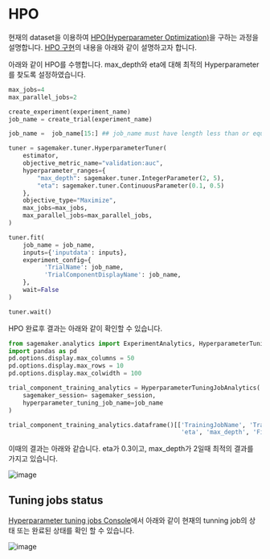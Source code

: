 # HPO

현재의 dataset을 이용하여 [HPO(Hyperparameter Optimization)](https://github.com/kyopark2014/ML-Algorithms/blob/main/hyperparameter-optimization.md)을 구하는 과정을 설명합니다. [HPO 구현](https://github.com/kyopark2014/aws-sagemaker/blob/main/training-basic/training-experiment-HPO.ipynb)의 내용을 아래와 같이 설명하고자 합니다.

아래와 같이 HPO를 수행합니다. max_depth와 eta에 대해 최적의 Hyperparameter를 찾도록 설정하였습니다. 

```python
max_jobs=4    
max_parallel_jobs=2  

create_experiment(experiment_name)
job_name = create_trial(experiment_name)

job_name =  job_name[15:] ## job_name must have length less than or equal to 32 for HPO

tuner = sagemaker.tuner.HyperparameterTuner(
    estimator,
    objective_metric_name="validation:auc",
    hyperparameter_ranges={
        "max_depth": sagemaker.tuner.IntegerParameter(2, 5),
        "eta": sagemaker.tuner.ContinuousParameter(0.1, 0.5)
    },
    objective_type="Maximize",
    max_jobs=max_jobs,   
    max_parallel_jobs=max_parallel_jobs,   
)

tuner.fit(
    job_name = job_name,
    inputs={'inputdata': inputs},
    experiment_config={
          'TrialName': job_name,
          'TrialComponentDisplayName': job_name,
    },
    wait=False
)

tuner.wait()
```

HPO 완료후 결과는 아래와 같이 확인할 수 있습니다.

```python
from sagemaker.analytics import ExperimentAnalytics, HyperparameterTuningJobAnalytics
import pandas as pd
pd.options.display.max_columns = 50
pd.options.display.max_rows = 10
pd.options.display.max_colwidth = 100

trial_component_training_analytics = HyperparameterTuningJobAnalytics(
    sagemaker_session= sagemaker_session,
    hyperparameter_tuning_job_name=job_name
)

trial_component_training_analytics.dataframe()[['TrainingJobName', 'TrainingJobStatus', 
                                                'eta', 'max_depth', 'FinalObjectiveValue']]
```

이때의 결과는 아래와 같습니다. eta가 0.3이고, max_depth가 2일때 최적의 결과를 가지고 있습니다. 

![image](https://user-images.githubusercontent.com/52392004/190898211-4c6c8801-1da4-43b4-8fc9-ce87cd33f9ad.png)



## Tuning jobs status

[Hyperparameter tuning jobs Console](https://ap-northeast-2.console.aws.amazon.com/sagemaker/home?region=ap-northeast-2#/hyper-tuning-jobs)에서 아래와 같이 현재의 tunning job의 상태 또는 완료된 상태를 확인 할 수 있습니다. 

![image](https://user-images.githubusercontent.com/52392004/190897794-bfae1e67-acae-4e81-b880-2d1fa85603cb.png)
